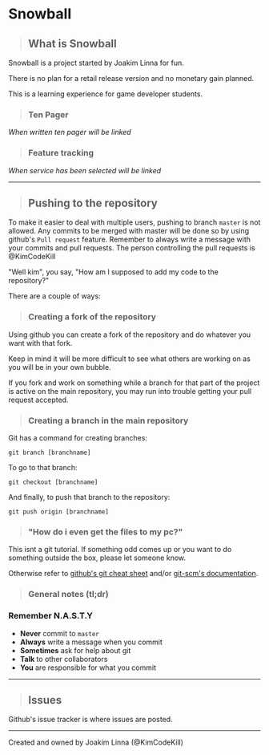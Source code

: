 # Snowball

> ## What is Snowball

Snowball is a project started by Joakim Linna for fun.

There is no plan for a retail release version and no monetary gain planned.

This is a learning experience for game developer students.

> ### Ten Pager

*When written ten pager will be linked*

> ### Feature tracking

*When service has been selected will be linked*

---

> ## Pushing to the repository

To make it easier to deal with multiple users, pushing to branch `master` is not allowed. Any commits to be merged with master will be done so by using github's `Pull request` feature. Remember to always write a message with your commits and pull requests.
The person controlling the pull requests is @KimCodeKill

"Well kim", you say, "How am I supposed to add my code to the repository?"

There are a couple of ways:

> ### Creating a fork of the repository

Using github you can create a fork of the repository and do whatever you want with that fork.

Keep in mind it will be more difficult to see what others are working on as you will be in your own bubble.

If you fork and work on something while a branch for that part of the project is active on the main repository, you may run into trouble getting your pull request accepted.

> ### Creating a branch in the main repository

Git has a command for creating branches:
```
git branch [branchname]
```
To go to that branch:
```
git checkout [branchname]
```
And finally, to push that branch to the repository:
```
git push origin [branchname]
```

> ### "How do i even get the files to my pc?"

This isnt a git tutorial. If something odd comes up or you want to do something outside the box, please let someone know.

Otherwise refer to [github's git cheat sheet](https://github.github.com/training-kit/downloads/github-git-cheat-sheet.pdf) and/or [git-scm's documentation](https://git-scm.com/docs).

> ### General notes (tl;dr)

### Remember N.A.S.T.Y

* **Never** commit to `master`
* **Always** write a message when you commit
* **Sometimes** ask for help about git
* **Talk** to other collaborators
* **You** are responsible for what you commit

---

> ## Issues

Github's issue tracker is where issues are posted.

---

Created and owned by Joakim Linna (@KimCodeKill)